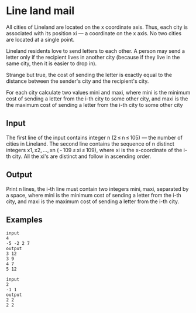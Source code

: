 # Line land mail
All cities of Lineland are located on the x coordinate axis. Thus, each city is associated with its position xi — a coordinate on the x axis. No two cities are located at a single point.

Lineland residents love to send letters to each other. A person may send a letter only if the recipient lives in another city (because if they live in the same city, then it is easier to drop in).

Strange but true, the cost of sending the letter is exactly equal to the distance between the sender's city and the recipient's city.

For each city calculate two values ​​mini and maxi, where mini is the minimum cost of sending a letter from the i-th city to some other city, and maxi is the the maximum cost of sending a letter from the i-th city to some other city

## Input
The first line of the input contains integer n (2 ≤ n ≤ 105) — the number of cities in Lineland. The second line contains the sequence of n distinct integers x1, x2, ..., xn ( - 109 ≤ xi ≤ 109), where xi is the x-coordinate of the i-th city. All the xi's are distinct and follow in ascending order.

## Output
Print n lines, the i-th line must contain two integers mini, maxi, separated by a space, where mini is the minimum cost of sending a letter from the i-th city, and maxi is the maximum cost of sending a letter from the i-th city.

## Examples
```
input
4
-5 -2 2 7
output
3 12
3 9
4 7
5 12
```

```
input
2
-1 1
output
2 2
2 2
```